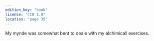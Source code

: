 ```yaml
---
edition_key: "book"
license: "CC0 1.0"
location: "page 35"
---
```

My mynde was somewhat bent to deale
with my alchimicall exercises.
